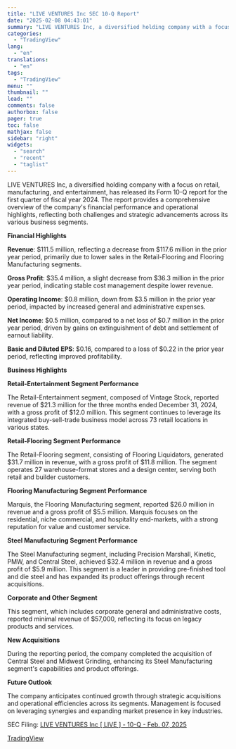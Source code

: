 ```yaml
---
title: "LIVE VENTURES Inc SEC 10-Q Report"
date: "2025-02-08 04:43:01"
summary: "LIVE VENTURES Inc, a diversified holding company with a focus on retail, manufacturing, and entertainment, has released its Form 10-Q report for the first quarter of fiscal year 2024. The report provides a comprehensive overview of the company's financial performance and operational highlights, reflecting both challenges and strategic advancements across..."
categories:
  - "TradingView"
lang:
  - "en"
translations:
  - "en"
tags:
  - "TradingView"
menu: ""
thumbnail: ""
lead: ""
comments: false
authorbox: false
pager: true
toc: false
mathjax: false
sidebar: "right"
widgets:
  - "search"
  - "recent"
  - "taglist"
---
```


LIVE VENTURES Inc, a diversified holding company with a focus on retail, manufacturing, and entertainment, has released its Form 10-Q report for the first quarter of fiscal year 2024. The report provides a comprehensive overview of the company's financial performance and operational highlights, reflecting both challenges and strategic advancements across its various business segments.

**Financial Highlights**

**Revenue**: $111.5 million, reflecting a decrease from $117.6 million in the prior year period, primarily due to lower sales in the Retail-Flooring and Flooring Manufacturing segments.

**Gross Profit**: $35.4 million, a slight decrease from $36.3 million in the prior year period, indicating stable cost management despite lower revenue.

**Operating Income**: $0.8 million, down from $3.5 million in the prior year period, impacted by increased general and administrative expenses.

**Net Income**: $0.5 million, compared to a net loss of $0.7 million in the prior year period, driven by gains on extinguishment of debt and settlement of earnout liability.

**Basic and Diluted EPS**: $0.16, compared to a loss of $0.22 in the prior year period, reflecting improved profitability.

**Business Highlights**

**Retail-Entertainment Segment Performance**

The Retail-Entertainment segment, composed of Vintage Stock, reported revenue of $21.3 million for the three months ended December 31, 2024, with a gross profit of $12.0 million. This segment continues to leverage its integrated buy-sell-trade business model across 73 retail locations in various states.

**Retail-Flooring Segment Performance**

The Retail-Flooring segment, consisting of Flooring Liquidators, generated $31.7 million in revenue, with a gross profit of $11.8 million. The segment operates 27 warehouse-format stores and a design center, serving both retail and builder customers.

**Flooring Manufacturing Segment Performance**

Marquis, the Flooring Manufacturing segment, reported $26.0 million in revenue and a gross profit of $5.5 million. Marquis focuses on the residential, niche commercial, and hospitality end-markets, with a strong reputation for value and customer service.

**Steel Manufacturing Segment Performance**

The Steel Manufacturing segment, including Precision Marshall, Kinetic, PMW, and Central Steel, achieved $32.4 million in revenue and a gross profit of $5.9 million. This segment is a leader in providing pre-finished tool and die steel and has expanded its product offerings through recent acquisitions.

**Corporate and Other Segment**

This segment, which includes corporate general and administrative costs, reported minimal revenue of $57,000, reflecting its focus on legacy products and services.

**New Acquisitions**

During the reporting period, the company completed the acquisition of Central Steel and Midwest Grinding, enhancing its Steel Manufacturing segment's capabilities and product offerings.

**Future Outlook**

The company anticipates continued growth through strategic acquisitions and operational efficiencies across its segments. Management is focused on leveraging synergies and expanding market presence in key industries.

SEC Filing: [LIVE VENTURES Inc [ LIVE ] - 10-Q - Feb. 07, 2025](https://www.sec.gov/Archives/edgar/data/1045742/000162828025004417/live-20241231.htm)

[TradingView](https://www.tradingview.com/news/tradingview:9de21c9d555e4:0-live-ventures-inc-sec-10-q-report/)
